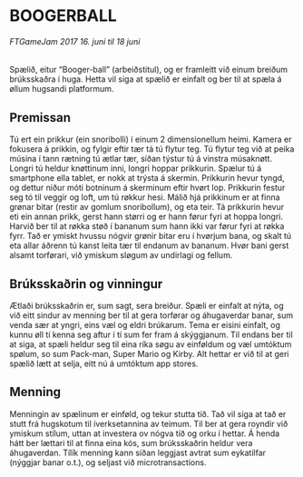 # BOOGERBALL
###### FTGameJam 2017 16. juni til 18 juni

Spælið, eitur “Booger-ball” (arbeiðstitul), og er framleitt við einum breiðum brúksskaðra í huga. Hetta vil siga at spælið er einfalt og ber til at spæla á øllum hugsandi platformum. 

## Premissan
Tú ert ein prikkur (ein snoribolli) í einum 2 dimensionellum heimi. Kamera er fokusera á prikkin, og fylgir eftir tær tá tú flytur teg. Tú flytur teg við at peika músina í tann rætning tú ætlar tær, síðan týstur tú á vinstra músaknøtt. Longri tú heldur knøttinum inni, longri hoppar prikkurin. Spælur tú á smartphone ella tablet, er nokk at trýsta á skermin. Prikkurin hevur tyngd, og dettur niður móti botninum á skerminum eftir hvørt lop. Prikkurin festur seg tó til veggir og loft, um tú røkkur hesi. Málið hjá prikkinum er at finna grønar bitar (restir av gomlum snoribollum), og eta teir. Tá prikkurin hevur eti ein annan prikk, gerst hann størri og er hann førur fyri at hoppa longri. Harvið ber til at røkka støð í bananum sum hann ikki var førur fyri at røkka fyrr. Tað er ymiskt hvussu nógvir grønir bitar eru í hvørjum bana, og skalt tú eta allar áðrenn tú kanst leita tær til endanum av bananum. Hvør bani gerst alsamt torførari, við ymiskum sløgum av undirlagi og fellum.  

## Brúksskaðrin og vinningur
Ætlaði brúksskaðrin er, sum sagt, sera breiður. Spæli er einfalt at nýta, og við eitt sindur av menning ber til at gera torførar og áhugaverdar banar, sum venda sær at yngri, eins væl og eldri brúkarum. Tema er eisini einfalt, og kunnu øll tí kenna seg aftur í tí sum fer fram á skýggjanum. Til endans ber til at siga, at spæli heldur seg til eina ríka søgu av einføldum og væl umtóktum spølum, so sum Pack-man, Super Mario og Kirby. Alt hettar er við til at geri spælið lætt at selja, eitt nú á umtóktum app stores.

## Menning
Menningin av spælinum er einføld, og tekur stutta tíð. Tað vil siga at tað er stutt frá hugskotum til íverksetannina av teimum. Til ber at gera royndir við ymiskum stílum, uttan at investera ov nógva tíð og orku í hettar. Á henda hátt ber lættari til at finna eina kós, sum brúksskaðrin heldur vera áhugaverdan. Tílík menning kann síðan leggjast avtrat sum eykatilfar (nýggjar banar o.t.), og seljast við microtransactions.
